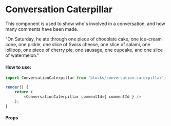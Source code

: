 Conversation Caterpillar
========================

This component is used to show who's involved in a conversation, and how many comments have been made.

"On Saturday, he ate through one piece of chocolate cake, one ice-cream cone, one pickle, one slice of Swiss cheese, one slice of salami, one lollipop, one piece of cherry pie, one sausage, one cupcake, and one slice of watermelon."

#### How to use:

```js
import ConversationCaterpillar from 'blocks/conversation-caterpillar';

render() {
	return (
		<ConversationCaterpillar commentId={ commentId } />
	);
}
```

#### Props

